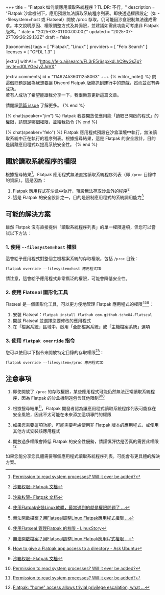 +++
title = "Flatpak 如何讓應用讀取系統程序？TL;DR: 不行。"
description = "Flatpak 沙盒機制下，應用預設無法讀取系統程序列表。即使透過權限設定（如 --filesystem=host 或 Flatseal）開放 /proc 存取，仍可能因沙盒限制無法達成需求。本文說明原因、權限調整方式及其侷限，並建議如需此功能可考慮非 Flatpak 版本。"
date = "2025-03-01T00:00:00Z"
updated = "2025-07-27T09:26:29.133Z"
draft = false

[taxonomies]
tags = [ "Flatpak", "Linux" ]
providers = [ "Felo Search" ]
licenses = [ "GFDL 1.3" ]

[extra]
withAI = "<https://felo.ai/search/FL3rE5r6spxkdLhC9wGsZg?invite=dOLYGeJyZJqVX>"

  [extra.comments]
  id = "114924536011258063"
+++
{% editor_note() %}
問這個問題是因為我想要讓 Discord Flatpak 版能抓到運行中的遊戲，然而並沒有弄成功。  
若有人成功了希望能跟我分享一下，我很樂意更新這篇文章。

請閱讀[這篇 issue](https://github.com/flatpak/flatpak/issues/3922) 了解更多。
{% end %}

{% chat(speaker="jim") %}
flatpak 我要開放使應用能「讀取已開啟的程式」的權限，請問是哪個權限，並給我指令
{% end %}

{% chat(speaker="felo") %}
Flatpak 應用程式預設在沙盒環境中執行，無法讀取系統中正在執行的程序列表。根據搜尋結果，這是 Flatpak 的安全設計，目的是隔離應用程式以提高系統安全性。
{% end %}

## 關於讀取系統程序的權限

根據搜尋結果[^18]，Flatpak 應用程式無法直接讀取系統程序列表（即 `/proc` 目錄中的資訊）。這是因為：

1. Flatpak 應用程式在沙盒中執行，預設無法存取沙盒外的程序[^8]
2. 這是 Flatpak 的安全設計之一，目的是限制應用程式的系統調用能力[^8]

## 可能的解決方案

雖然 Flatpak 沒有直接提供「讀取系統程序列表」的單一權限選項，但您可以嘗試以下方法：

### 1. 使用 `--filesystem=host` 權限

這會給予應用程式對整個主機檔案系統的存取權限，包括 `/proc` 目錄：

```
flatpak override --filesystem=host 應用程式ID
```

請注意，這會給予應用程式非常廣泛的權限，可能會降低安全性。

### 2. 使用 Flatseal 圖形化工具

Flatseal 是一個圖形化工具，可以更方便地管理 Flatpak 應用程式的權限[^1][^6][^10]：

1. 安裝 Flatseal：`flatpak install flathub com.github.tchx84.Flatseal`
2. 開啟 Flatseal 並選擇您要修改的應用程式
3. 在「檔案系統」區域中，啟用「全部檔案系統」或「主機檔案系統」選項

### 3. 使用 `flatpak override` 指令

您可以使用以下指令來開放特定目錄的存取權限[^6][^16]：

```
flatpak override --filesystem=/proc 應用程式ID
```

## 注意事項

1. 即使開放了 `/proc` 的存取權限，某些應用程式可能仍然無法正常讀取系統程序，因為 Flatpak 的沙盒機制還包含其他限制[^8][^18]

2. 根據搜尋結果[^18]，Flatpak 開發者認為讓應用程式讀取系統程序列表可能存在安全風險，因此不太可能在未來添加這項專門的權限

3. 如果您需要這項功能，可能需要考慮使用非 Flatpak 版本的應用程式，或使用其他方式安裝該應用程式

4. 開放過多權限會降低 Flatpak 的安全性優勢，請謹慎評估是否真的需要此權限[^21]

如果您能分享您具體需要哪個應用程式讀取系統程序列表，可能會有更具體的解決方案。

[^1]: [使用Flatpak安裝Linux軟體，最常遇到的就是權限問題了 ...](https://www.threads.net/@ivonhuang_ig/post/DC8dksYT0xR/%E4%BD%BF%E7%94%A8flatpak%E5%AE%89%E8%A3%9Dlinux%E8%BB%9F%E9%AB%94%E6%9C%80%E5%B8%B8%E9%81%87%E5%88%B0%E7%9A%84%E5%B0%B1%E6%98%AF%E6%AC%8A%E9%99%90%E5%95%8F%E9%A1%8C%E4%BA%86flatpak%E9%A0%90%E8%A8%AD%E6%98%AF%E6%B2%99%E7%9B%92%E9%9A%94%E9%9B%A2%E7%9A%84%E5%81%87%E8%A8%ADflatpak%E8%BB%9F%E9%AB%94%E6%B2%92%E6%9C%89%E8%80%83%E6%85%AE%E5%A5%BD%E6%AC%8A%E9%99%90%E8%A8%AD%E8%A8%88%E9%82%A3%E5%B0%B1%E6%9C%83%E6%9C%89%E7%89%B9%E5%AE%9A%E7%9B%AE%E9%8C%84%E7%9A%84%E6%AA%94%E6%A1%88%E7%84%A1%E6%B3%95%E8%AE%80%E5%8F%96)
[^6]: [無法開啟檔案？用Flatseal調整Linux Flatpak應用程式權限 ...](https://ivonblog.com/posts/flatseal-flatpak-permission/)
[^8]: [沙箱权限- Flatpak 文档](https://docs.flatpak.org/zh-cn/latest/sandbox-permissions.html)
[^10]: [使用Flatseal 管理Flatpak 的权限 - LinuxStory](https://linuxstory.org/manage-flatpak-permissions-with-flatseal/)
[^16]: [How to give a Flatpak app access to a directory - Ask Ubuntu](https://askubuntu.com/questions/1086529/how-to-give-a-flatpak-app-access-to-a-directory)
[^18]: [Permission to read system processes? Will it ever be added?](https://github.com/flatpak/flatpak/issues/3922)
[^21]: [Flatpak: "home" access allows trivial privilege escalation, what ...](https://discussion.fedoraproject.org/t/flatpak-home-access-allows-trivial-privilege-escalation-what-to-do-instead/112651)
